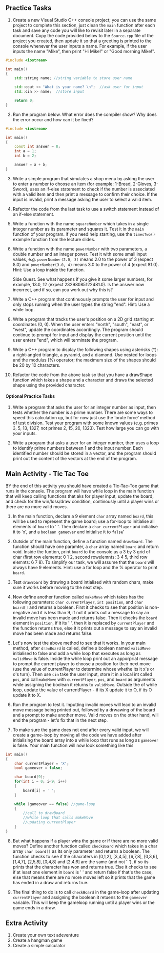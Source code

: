 Practice Tasks
--------------
1. Create a new Visual Studio C++ console project; you can use the same project to complete this section, just clean the `main` function after each task and save any code you will like to revisit later in a separate document. Copy the code provided below to the `Source.cpp` file of the project you created, then update it so that a greeting is printed to the console whenever the user inputs a name. For example, if the user inputs the name "Mike", then print "Hi Mike!" or "Good morning Mike!".
   
~~~cpp
#include <iostream>

int main()
{
	std::string name; //string variable to store user name

	std::cout << "What is your name? \n";  //ask user for input
	std::cin >> name;  //store input

	return 0;
}
~~~

2. Run the program below. What error does the compiler show? Why does the error occur and how can it be fixed?
~~~cpp
#include <iostream>

int main()
{
	const int answer = 0;
	int a = 1;
	int b = 2;

	answer = a + b;
}
~~~

3. Write a simple program that simulates a shop menu by asking the user to enter a number to choose an item (for example: 1-Bread, 2-Gloves, 3-Sword), uses an if-else statement to check if the number is associated with a valid item and then print a message to confirm their choice. If the input is invalid, print a message asking the user to select a valid item.
4. Refactor the code from the last task to use a switch statement instead of an if-else statement.
5. Write a function with the name `squareNumber` which takes in a single integer number as its parameter and squares it. Test it in the `main` function of your program. If you need help starting, use the `timesTwo()` example function from the lecture slides.
6. Write a function with the name `powerNumber` with two parameters, a double number and an integer power. Test it with some small input values, e.g. `powerNumber(2.0, 3)` means 2.0 to the power of 3 (expect 8.0) and `powerNumber(3.0, 4)` means 3.0 to the power of 4 (expect 81.0). Hint: Use a loop inside the function.

    Side Quest. See what happens if you give it some larger numbers, for example, 13.0, 12 (expect 23298085122481.0). Is the answer now incorrect, and if so, can you work out why this is?

7. Write a C++ program that continuously prompts the user for input and only stops running when the user types the string "end". Hint: Use a while loop.

8.	Write a program that tracks the user's position on a 2D grid starting at coordinates (0, 0). When the user enters "north", "south", "east", or "west", update the coordinates accordingly. The program should continue to prompt for input and display the current position until the user enters "end", which will terminate the program.
   
9.	Write a C++ program to display the following shapes using asterisks (*): a right-angled triangle, a pyramid, and a diamond. Use nested for loops and the modulus (%) operator; the maximum size of the shapes should be 20 by 10 characters.

10.	Refactor the code from the above task so that you have a drawShape function which takes a shape and a character and draws the selected shape using the provided character.
    
#### Optional Practice Tasks
1.	Write a program that asks the user for an integer number as input, then tests whether the number is a prime number. There are some ways to speed this calculation up, but for now just use the ‘brute force’ method of test division. Test your program with some known values (e.g. primes 3, 5, 13, 1327, not primes 2, 15, 20, 1323). Test how large you can go with your inputs.

2.	Write a program that asks a user for an integer number, then uses a loop to identify prime numbers between 1 and the input number. Each identified number should be stored in a vector, and the program should print out the content of the vectors at the end of the program.

Main Activity - Tic Tac Toe
------------
BY the end of this activity you should have created a Tic-Tac-Toe game that runs in the console. The program will have while loop in the main function that will keep calling functions that aks for player input, update the board, and check for the win/loss/draw condition, continously until a player wins or there are no more valid moves.
1. In the main function, declare a 9 element `char` array named `board`, this will be used to represent the game board; use a for-loop to initialise all elements of `board` to ' '. Then declare a `char currentPlayer` and initialise it to 'x', and a `boolean gameover` and initialise it to `false`'

2. Outside of the main function, define a function named `drawBoard`. The function should have one paramter, a `char` array named `board` and return void. Inside the funtion, print `board` to the console as a 3 by 3 grid of char (first row elements: 0 1 2, second rowelemnts: 3 4 5, third row elemnts: 6 7 8). To simplify our task, we will assume that the `board` will always have 9 elements. Hint: use a for loop and the % operator to print `board`.

3. Test `drawBoard` by drawing a board intialised with random chars, make sure it works before moving to the next step.

4. Now define another function called `makeMove` which takes has the following paramters: `char currentPlayer`, `int position`, and  `char board[]` and returns a boolean. First it checks to see that position is non-negative and it is less than 9, if not it prints out a message to say an invalid move has been made and returns false. Then it checks the `board` element in `position`, if it its ' ', then it is replaced by `currentPlayer` and the function returns true, else it it prints out a message to say an invalid move has been made and returns false.

5. Let's now test the above method to see that it works. In your main method, after `drawBoard` is called, define a boolean named `validMove` initialised to false and add a while loop that executes as long as `validMove` is false. Inside the while loop print out an apporpriat message to prompt the current player to choose a position for their next move (use the value of currentPlayer to determine whose whethe its it x's or o's turn). Then use `cin` take the user input, store it in a local int called `pos`, and call `makeMove` with `currentPlayer`, `pos`, and `board` as arguments while assigning the boolean it returns to `validMove`. Outside the of while loop, update the value of currentPlayer - if its X update it to O, if its O update it to X.

6. Run the program to test it. Inputting invalid moves will lead to an invalid move message being printed out, followed by a drwawing of the board and a prompt to make another move. Valid moves on the other hand, will end the program - let's fix that in the next step.

7. To make sure the game does not end after every valid input, we will create a game-loop by moving all the code we have added after initialising the board array into a while loop that runs as long as `gameover` is false. Your main function will now look something like this

~~~cpp
int main()
{
	char currentPlayer = 'X';
	bool gameover = false;

	char board[9];
	for(int i = 0; i<9; i++)
	{
		board[i] = ' ';
	}

	while (gameover == false) //game-loop
	{
		//call to drawBoard
		//while loop that calls makeMove
		//updating currentPlayer
	}
}
~~~
8. But what happens if a player wins the game or if there are no more valid moves? Define another function called `checkBoard` which takes in a char array `char board[]` as its only parameter and returns a boolean. The function checks to see if the chacraters in [0,1,2], [3,4,5], [6,7,8], [0,3,6], [1,4,7], [2,5,8], [0,4,8] and [2,4,6] are the same (and not ' '), if so its prints that the character has won and returns true. Else it checks to see if at least one element in `board` is ' ' and return false if that's the case, else that means there are no more moves left so it prints that the game has ended in a draw and returns true.

9. The final thing to do is to call `checkBoard` in the game-loop after updating `currentPlayer` and assigning the boolean it retuens to the `gameover` variable. This will keep the gameloop running until a player wins or the game ends in a draw. 

Extra Activity
------------
1. Create your own text adeventure
2. Create a hangman game
3. Create a simple calculator



   

